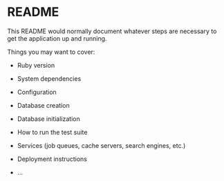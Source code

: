 # README

This README would normally document whatever steps are necessary to get the
application up and running.

Things you may want to cover:

* Ruby version

* System dependencies

* Configuration

* Database creation

* Database initialization

* How to run the test suite

* Services (job queues, cache servers, search engines, etc.)

* Deployment instructions

* ...
<!-- import Ember from 'ember';
import JSONAPIAdapter from 'ember-data/adapters/json-api';

const { String: { pluralize, underscore } } = Ember;

export default JSONAPIAdapter.extend({

  pathForType(type) {
    return pluralize(underscore(type));
  }

}); -->
